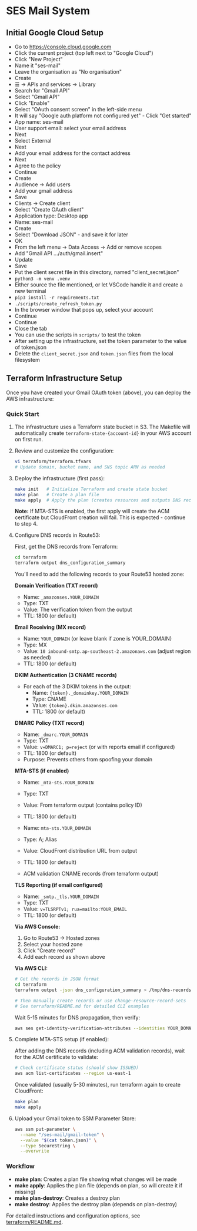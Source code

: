 # SES Mail System

## Initial Google Cloud Setup

* Go to <https://console.cloud.google.com>
* Click the current project (top left next to "Google Cloud")
* Click "New Project"
* Name it "ses-mail"
* Leave the organisation as "No organisation"
* Create
* ☰ -> APIs and services -> Library
* Search for "Gmail API"
* Select "Gmail API"
* Click "Enable"
* Select "OAuth consent screen" in the left-side menu
* It will say "Google auth platform not configured yet" - Click "Get started"
* App name: ses-mail
* User support email: select your email address
* Next
* Select External
* Next
* Add your email address for the contact address
* Next
* Agree to the policy
* Continue
* Create
* Audience -> Add users
* Add your gmail address
* Save
* Clients -> Create client
* Select "Create OAuth client"
* Application type: Desktop app
* Name: ses-mail
* Create
* Select "Download JSON" - and save it for later
* OK
* From the left menu -> Data Access -> Add or remove scopes
* Add "Gmail API .../auth/gmail.insert"
* Update
* Save
* Put the client secret file in this directory, named "client_secret.json"
* `python3 -m venv .venv`
* Either source the file mentioned, or let VSCode handle it and create a new terminal
* `pip3 install -r requirements.txt`
* `./scripts/create_refresh_token.py`
* In the browser window that pops up, select your account
* Continue
* Continue
* Close the tab
* You can use the scripts in `scripts/` to test the token
* After setting up the infrastructure, set the token parameter to the value of token.json
* Delete the `client_secret.json` and `token.json` files from the local filesystem

## Terraform Infrastructure Setup

Once you have created your Gmail OAuth token (above), you can deploy the AWS infrastructure:

### Quick Start

1. The infrastructure uses a Terraform state bucket in S3. The Makefile will automatically create `terraform-state-{account-id}` in your AWS account on first run.

2. Review and customize the configuration:

   ```bash
   vi terraform/terraform.tfvars
   # Update domain, bucket name, and SNS topic ARN as needed
   ```

3. Deploy the infrastructure (first pass):

   ```bash
   make init   # Initialize Terraform and create state bucket
   make plan   # Create a plan file
   make apply  # Apply the plan (creates resources and outputs DNS records)
   ```

   **Note:** If MTA-STS is enabled, the first apply will create the ACM certificate but CloudFront creation will fail. This is expected - continue to step 4.

4. Configure DNS records in Route53:

   First, get the DNS records from Terraform:

   ```bash
   cd terraform
   terraform output dns_configuration_summary
   ```

   You'll need to add the following records to your Route53 hosted zone:

   **Domain Verification (TXT record)**

   * Name: `_amazonses.YOUR_DOMAIN`
   * Type: TXT
   * Value: The verification token from the output
   * TTL: 1800 (or default)

   **Email Receiving (MX record)**

   * Name: `YOUR_DOMAIN` (or leave blank if zone is YOUR_DOMAIN)
   * Type: MX
   * Value: `10 inbound-smtp.ap-southeast-2.amazonaws.com` (adjust region as needed)
   * TTL: 1800 (or default)

   **DKIM Authentication (3 CNAME records)**

   * For each of the 3 DKIM tokens in the output:
     * Name: `{token}._domainkey.YOUR_DOMAIN`
     * Type: CNAME
     * Value: `{token}.dkim.amazonses.com`
     * TTL: 1800 (or default)

   **DMARC Policy (TXT record)**

   * Name: `_dmarc.YOUR_DOMAIN`
   * Type: TXT
   * Value: `v=DMARC1; p=reject` (or with reports email if configured)
   * TTL: 1800 (or default)
   * Purpose: Prevents others from spoofing your domain

   **MTA-STS (if enabled)**

   * Name: `_mta-sts.YOUR_DOMAIN`
   * Type: TXT
   * Value: From terraform output (contains policy ID)
   * TTL: 1800 (or default)

   * Name: `mta-sts.YOUR_DOMAIN`
   * Type: A; Alias
   * Value: CloudFront distribution URL from output
   * TTL: 1800 (or default)

   * ACM validation CNAME records (from terraform output)

   **TLS Reporting (if email configured)**

   * Name: `_smtp._tls.YOUR_DOMAIN`
   * Type: TXT
   * Value: `v=TLSRPTv1; rua=mailto:YOUR_EMAIL`
   * TTL: 1800 (or default)

   **Via AWS Console:**
   1. Go to Route53 → Hosted zones
   2. Select your hosted zone
   3. Click "Create record"
   4. Add each record as shown above

   **Via AWS CLI:**

   ```bash
   # Get the records in JSON format
   cd terraform
   terraform output -json dns_configuration_summary > /tmp/dns-records.json

   # Then manually create records or use change-resource-record-sets
   # See terraform/README.md for detailed CLI examples
   ```

   Wait 5-15 minutes for DNS propagation, then verify:

   ```bash
   aws ses get-identity-verification-attributes --identities YOUR_DOMAIN
   ```

5. Complete MTA-STS setup (if enabled):

   After adding the DNS records (including ACM validation records), wait for the ACM certificate to validate:

   ```bash
   # Check certificate status (should show ISSUED)
   aws acm list-certificates --region us-east-1
   ```

   Once validated (usually 5-30 minutes), run terraform again to create CloudFront:

   ```bash
   make plan
   make apply
   ```

6. Upload your Gmail token to SSM Parameter Store:

   ```bash
   aws ssm put-parameter \
     --name "/ses-mail/gmail-token" \
     --value "$(cat token.json)" \
     --type SecureString \
     --overwrite
   ```

### Workflow

* **make plan**: Creates a plan file showing what changes will be made
* **make apply**: Applies the plan file (depends on plan, so will create it if missing)
* **make plan-destroy**: Creates a destroy plan
* **make destroy**: Applies the destroy plan (depends on plan-destroy)

For detailed instructions and configuration options, see [terraform/README.md](terraform/README.md).
